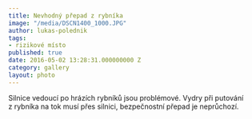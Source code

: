 ```yaml
---
title: Nevhodný přepad z rybníka
image: "/media/DSCN1400_1000.JPG"
author: lukas-polednik
tags:
- rizikové místo
published: true
date: 2016-05-02 13:28:31.000000000 Z
category: gallery
layout: photo
---
```

Silnice vedoucí po hrázích rybníků jsou problémové. Vydry při putování
z rybníka na tok musí přes silnici, bezpečnostní přepad je neprůchozí.
